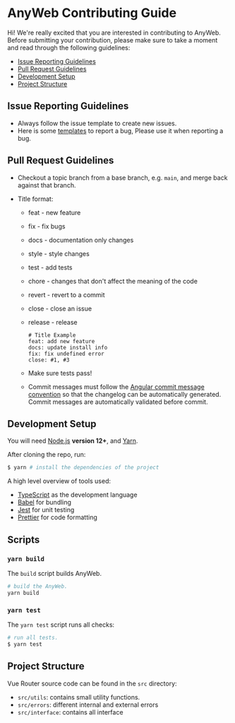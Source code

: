 # AnyWeb Contributing Guide

Hi! We're really excited that you are interested in contributing to AnyWeb. Before submitting your contribution, please make sure to take a moment and read through the following guidelines:

- [Issue Reporting Guidelines](#issue-reporting-guidelines)
- [Pull Request Guidelines](#pull-request-guidelines)
- [Development Setup](#development-setup)
- [Project Structure](#project-structure)

## Issue Reporting Guidelines

- Always follow the issue template to create new issues.
- Here is some [templates](https://github.com/Littleor/js-conflux-sdk/issues/new/choose) to report a bug, Please use it when reporting a bug.

## Pull Request Guidelines

- Checkout a topic branch from a base branch, e.g. `main`, and merge back against that branch.

- Title format:
  - feat - new feature
  - fix - fix bugs
  - docs - documentation only changes
  - style - style changes
  - test - add tests
  - chore - changes that don't affect the meaning of the code
  - revert - revert to a commit
  - close - close an issue
  - release - release
    ```
    # Title Example
    feat: add new feature
    docs: update install info
    fix: fix undefined error
    close: #1, #3
    ```

  - Make sure tests pass!

  - Commit messages must follow the [Angular commit message convention](https://gist.github.com/brianclements/841ea7bffdb01346392c) so that the changelog can be automatically generated. Commit messages are automatically validated before commit.


## Development Setup

You will need [Node.js](http://nodejs.org) **version 12+**, and [Yarn](https://classic.yarnpkg.com/en/docs/install).

After cloning the repo, run:

```bash
$ yarn # install the dependencies of the project
```

A high level overview of tools used:

- [TypeScript](https://www.typescriptlang.org/) as the development language
- [Babel](https://babeljs.io) for bundling
- [Jest](https://jestjs.io/) for unit testing
- [Prettier](https://prettier.io/) for code formatting

## Scripts

### `yarn build`

The `build` script builds AnyWeb.

```bash
# build the AnyWeb.
yarn build
```

### `yarn test`

The `yarn test` script runs all checks:

```bash
# run all tests.
$ yarn test
```

## Project Structure

Vue Router source code can be found in the `src` directory:

- `src/utils`: contains small utility functions.
- `src/errors`: different internal and external errors
- `src/interface`: contains all interface
